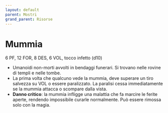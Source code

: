 ```yaml
---
layout: default
parent: Mostri
grand_parent: Risorse
---
```


# Mummia

6 PF, 12 FOR, 8 DES, 6 VOL, tocco infetto (d10)

- Umanoidi non-morti avvolti in bendaggi funerari. Si trovano nelle rovine di templi e nelle tombe.
- La prima volta che qualcuno vede la mummia, deve superare un tiro salvezza su VOL o essere paralizzato. La paralisi cessa immediatamente se la mummia attacca o scompare dalla vista.
- **Danno critico**: la mummia infligge una malattia che fa marcire le ferite aperte, rendendo impossibile curarle normalmente. Può essere rimossa solo con la magia.